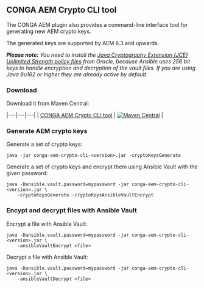 ## CONGA AEM Crypto CLI tool

The CONGA AEM plugin also provides a command-line interface tool for generating new AEM crypto keys.

The generated keys are supported by AEM 6.3 and upwards.

_**Please note:** You need to install the [Java Cryptography Extension (JCE) Unlimited Strength policy files][jce-policy] from Oracle, because Ansible uses 256 bit keys to handle encryption and decryption of the vault files. If you are using Java 8u162 or higher they are already active by default._


### Download

Download it from Maven Central:

|---|---|---|
| [CONGA AEM Crypto CLI tool](https://maven-badges.herokuapp.com/maven-central/io.wcm.devops.conga.plugins/conga-aem-crypto-cli) | [![Maven Central](https://maven-badges.herokuapp.com/maven-central/io.wcm.devops.conga.plugins/conga-aem-crypto-cli/badge.svg)](https://maven-badges.herokuapp.com/maven-central/io.wcm.devops.conga.plugins/conga-aem-crypto-cli) |


### Generate AEM crypto keys

Generate a set of crypto keys:

```
java -jar conga-aem-crypto-cli-<version>.jar -cryptoKeysGenerate 
```

Generate a set of crypto keys and encrypt them using Ansible Vault with the given password:

```
java -Dansible.vault.password=mypassword -jar conga-aem-crypto-cli-<version>.jar \
    -cryptoKeysGenerate -cryptoKeysAnsibleVaultEncrypt
```


### Encypt and decrypt files with Ansible Vault

Encrypt a file with Ansible Vault:

```
java -Dansible.vault.password=mypassword -jar conga-aem-crypto-cli-<version>.jar \
    -ansibleVaultEncrypt <file>
```


Decrypt a file with Ansible Vault:

```
java -Dansible.vault.password=mypassword -jar conga-aem-crypto-cli-<version>.jar \
    -ansibleVaultDecrypt <file>
```


[jce-policy]: http://www.oracle.com/technetwork/java/javase/downloads/jce8-download-2133166.html
